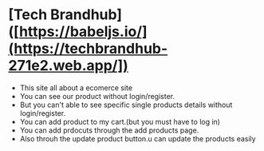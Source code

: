 #  [Tech Brandhub]([https://babeljs.io/](https://techbrandhub-271e2.web.app/])

* This site all about a ecomerce site
* You can see our product without login/register.
* But you can't able to see specific single products details without login/register.
* You can add product to my cart.(but you must have to log in)
* You can add prdocuts through the add products page.
* Also throuh the update product button.u can update the products easily
